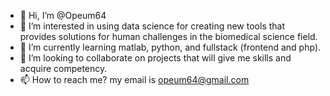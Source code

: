 - 👋 Hi, I’m @Opeum64
- 👀 I’m interested in using data science for creating new tools that provides solutions for human challenges in the biomedical science field.
- 🌱 I’m currently learning matlab, python, and fullstack (frontend and php).
- 💞️ I’m looking to collaborate on projects that will give me skills and acquire competency.
- 📫 How to reach me? my email is opeum64@gmail.com

<!---
Opeum64/Opeum64 is a ✨ special ✨ repository because its `README.md` (this file) appears on your GitHub profile.
You can click the Preview link to take a look at your changes.
--->
